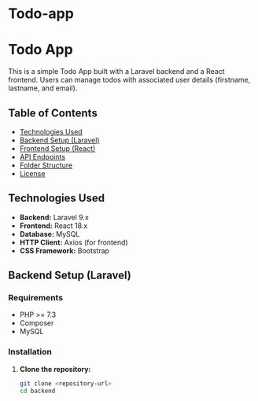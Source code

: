 # Todo-app

# Todo App

This is a simple Todo App built with a Laravel backend and a React frontend. Users can manage todos with associated user details (firstname, lastname, and email).

## Table of Contents

- [Technologies Used](#technologies-used)
- [Backend Setup (Laravel)](#backend-setup-laravel)
- [Frontend Setup (React)](#frontend-setup-react)
- [API Endpoints](#api-endpoints)
- [Folder Structure](#folder-structure)
- [License](#license)

## Technologies Used

- **Backend:** Laravel 9.x
- **Frontend:** React 18.x
- **Database:** MySQL
- **HTTP Client:** Axios (for frontend)
- **CSS Framework:** Bootstrap

## Backend Setup (Laravel)

### Requirements

- PHP >= 7.3
- Composer
- MySQL

### Installation

1. **Clone the repository:**

   ```bash
   git clone <repository-url>
   cd backend
